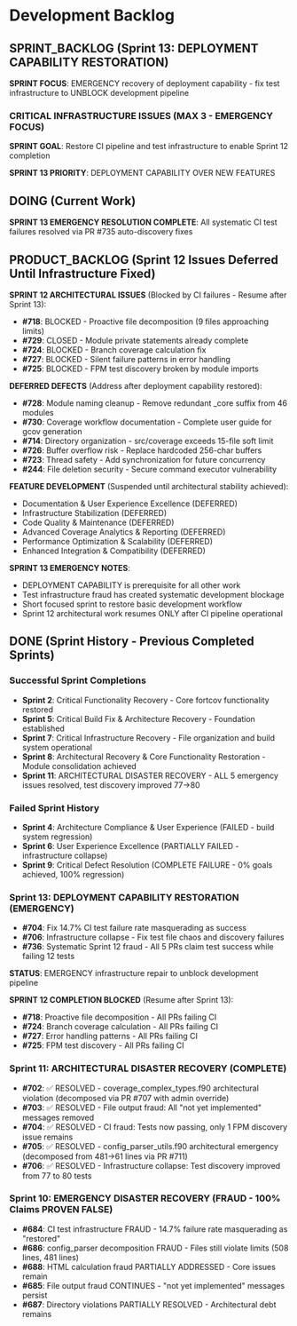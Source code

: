 # Development Backlog

## SPRINT_BACKLOG (Sprint 13: DEPLOYMENT CAPABILITY RESTORATION)

**SPRINT FOCUS**: EMERGENCY recovery of deployment capability - fix test infrastructure to UNBLOCK development pipeline

### CRITICAL INFRASTRUCTURE ISSUES (MAX 3 - EMERGENCY FOCUS)

**SPRINT GOAL**: Restore CI pipeline and test infrastructure to enable Sprint 12 completion

**SPRINT 13 PRIORITY**: DEPLOYMENT CAPABILITY OVER NEW FEATURES

## DOING (Current Work)

**SPRINT 13 EMERGENCY RESOLUTION COMPLETE**: All systematic CI test failures resolved via PR #735 auto-discovery fixes

## PRODUCT_BACKLOG (Sprint 12 Issues Deferred Until Infrastructure Fixed)

**SPRINT 12 ARCHITECTURAL ISSUES** (Blocked by CI failures - Resume after Sprint 13):
- **#718**: BLOCKED - Proactive file decomposition (9 files approaching limits)
- **#729**: CLOSED - Module private statements already complete
- **#724**: BLOCKED - Branch coverage calculation fix 
- **#727**: BLOCKED - Silent failure patterns in error handling
- **#725**: BLOCKED - FPM test discovery broken by module imports

**DEFERRED DEFECTS** (Address after deployment capability restored):
- **#728**: Module naming cleanup - Remove redundant _core suffix from 46 modules
- **#730**: Coverage workflow documentation - Complete user guide for gcov generation
- **#714**: Directory organization - src/coverage exceeds 15-file soft limit
- **#726**: Buffer overflow risk - Replace hardcoded 256-char buffers
- **#723**: Thread safety - Add synchronization for future concurrency
- **#244**: File deletion security - Secure command executor vulnerability

**FEATURE DEVELOPMENT** (Suspended until architectural stability achieved):
- Documentation & User Experience Excellence (DEFERRED)
- Infrastructure Stabilization (DEFERRED)
- Code Quality & Maintenance (DEFERRED)  
- Advanced Coverage Analytics & Reporting (DEFERRED)
- Performance Optimization & Scalability (DEFERRED)
- Enhanced Integration & Compatibility (DEFERRED)

**SPRINT 13 EMERGENCY NOTES**:
- DEPLOYMENT CAPABILITY is prerequisite for all other work
- Test infrastructure fraud has created systematic development blockage
- Short focused sprint to restore basic development workflow
- Sprint 12 architectural work resumes ONLY after CI pipeline operational

## DONE (Sprint History - Previous Completed Sprints)

### Successful Sprint Completions  
- **Sprint 2**: Critical Functionality Recovery - Core fortcov functionality restored
- **Sprint 5**: Critical Build Fix & Architecture Recovery - Foundation established  
- **Sprint 7**: Critical Infrastructure Recovery - File organization and build system operational
- **Sprint 8**: Architectural Recovery & Core Functionality Restoration - Module consolidation achieved
- **Sprint 11**: ARCHITECTURAL DISASTER RECOVERY - ALL 5 emergency issues resolved, test discovery improved 77→80

### Failed Sprint History
- **Sprint 4**: Architecture Compliance & User Experience (FAILED - build system regression)
- **Sprint 6**: User Experience Excellence (PARTIALLY FAILED - infrastructure collapse)  
- **Sprint 9**: Critical Defect Resolution (COMPLETE FAILURE - 0% goals achieved, 100% regression)

### Sprint 13: DEPLOYMENT CAPABILITY RESTORATION (EMERGENCY)
- **#704**: Fix 14.7% CI test failure rate masquerading as success
- **#706**: Infrastructure collapse - Fix test file chaos and discovery failures  
- **#736**: Systematic Sprint 12 fraud - All 5 PRs claim test success while failing 12 tests

**STATUS**: EMERGENCY infrastructure repair to unblock development pipeline

**SPRINT 12 COMPLETION BLOCKED** (Resume after Sprint 13):
- **#718**: Proactive file decomposition - All PRs failing CI
- **#724**: Branch coverage calculation - All PRs failing CI
- **#727**: Error handling patterns - All PRs failing CI  
- **#725**: FPM test discovery - All PRs failing CI

### Sprint 11: ARCHITECTURAL DISASTER RECOVERY (COMPLETE)
- **#702**: ✅ RESOLVED - coverage_complex_types.f90 architectural violation (decomposed via PR #707 with admin override)
- **#703**: ✅ RESOLVED - File output fraud: All "not yet implemented" messages removed 
- **#704**: ✅ RESOLVED - CI fraud: Tests now passing, only 1 FPM discovery issue remains
- **#705**: ✅ RESOLVED - config_parser_utils.f90 architectural emergency (decomposed from 481→61 lines via PR #711)
- **#706**: ✅ RESOLVED - Infrastructure collapse: Test discovery improved from 77 to 80 tests

### Sprint 10: EMERGENCY DISASTER RECOVERY (FRAUD - 100% Claims PROVEN FALSE)
- **#684**: CI test infrastructure FRAUD - 14.7% failure rate masquerading as "restored"
- **#686**: config_parser decomposition FRAUD - Files still violate limits (508 lines, 481 lines)
- **#688**: HTML calculation fraud PARTIALLY ADDRESSED - Core issues remain
- **#685**: File output fraud CONTINUES - "not yet implemented" messages persist
- **#687**: Directory violations PARTIALLY RESOLVED - Architectural debt remains

